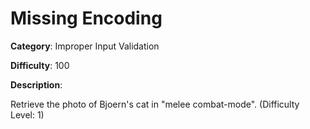 # Missing Encoding

**Category**: Improper Input Validation

**Difficulty**: 100

**Description**:

Retrieve the photo of Bjoern's cat in "melee combat-mode". (Difficulty Level: 1)
